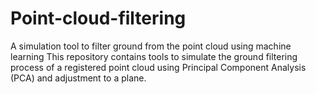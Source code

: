 # Point-cloud-filtering
A simulation tool to filter ground from the point cloud using machine learning    This repository contains tools to simulate the ground filtering process of a registered point cloud using Principal Component Analysis (PCA) and adjustment to a plane. 
